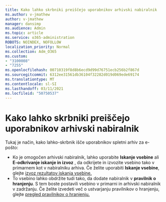 ```yaml
---
title: Kako lahko skrbniki preiščejo uporabnikov arhivski nabiralnik
ms.author: v-jmathew
author: v-jmathew
manager: dansimp
ms.audience: Admin
ms.topic: article
ms.service: o365-administration
ROBOTS: NOINDEX, NOFOLLOW
localization_priority: Normal
ms.collection: Adm_O365
ms.custom:
- "3100008"
- "7255"
ms.openlocfilehash: 00710319f8d8b6ecd9d99d76751ecb256b2f867d
ms.sourcegitcommit: 6312ee31561db36104f32282d019d069ede69174
ms.translationtype: MT
ms.contentlocale: sl-SI
ms.lasthandoff: 03/11/2021
ms.locfileid: "50750537"
---
```

# <a name="how-admins-can-search-a-users-archive-mailbox"></a>Kako lahko skrbniki preiščejo uporabnikov arhivski nabiralnik

Tukaj je način, kako lahko-skrbnik išče uporabnikov spletni arhiv za e-pošto:

* Ko je omogočen arhivski nabiralnik, lahko uporabite **Iskanje vsebine** ali **E-odkrivanje iskanje in izvoz** , da odkrijete in izvozite vsebino tako v primarnem kot v nabiralniku arhiva. Če želite uporabiti **Iskanje vsebine**, glejte [izvoz rezultatov iskanja vsebine.](https://docs.microsoft.com/office365/securitycompliance/export-search-results)
* To vsebino lahko obdržite tudi tako, da dodate nabiralnik v **pravilnik o hranjenju**. S tem boste postavili vsebino v primarni in arhivski nabiralnik v zadržanju. Če želite izvedeti več o ustvarjanju pravilnikov o hranjenju, glejte [pregled pravilnikov o hranjenju.](https://docs.microsoft.com/office365/securitycompliance/retention-policies)

